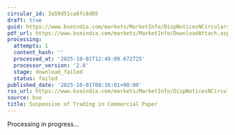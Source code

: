 ```yaml
---
circular_id: 3a59d51ca8fc8d85
draft: true
guid: https://www.bseindia.com/markets/MarketInfo/DispNoticesNCirculars.aspx?Noticeid={9C087614-D248-4C97-8CA5-61FF8BFE9FE0}&noticeno=20251001-15&dt=10/01/2025&icount=15&totcount=42&flag=0
pdf_url: https://www.bseindia.com/markets/MarketInfo/DownloadAttach.aspx?id=20251001-15&attachedId=
processing:
  attempts: 1
  content_hash: ''
  processed_at: '2025-10-01T12:49:09.672725'
  processor_version: '2.0'
  stage: download_failed
  status: failed
published_date: '2025-10-01T08:16:01+00:00'
rss_url: https://www.bseindia.com/markets/MarketInfo/DispNoticesNCirculars.aspx?Noticeid={9C087614-D248-4C97-8CA5-61FF8BFE9FE0}&noticeno=20251001-15&dt=10/01/2025&icount=15&totcount=42&flag=0
source: bse
title: Suspension of Trading in Commercial Paper
---
```


Processing in progress...